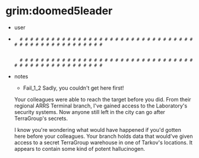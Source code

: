 # grim:doomed5leader  
* user
* ```
	# # # # # # # # # # # # # # # # # # # # # # # # # # # # # # # # # # # # # # # # # # # # # # # # # #
	
	
	# # # # # # # # # # # # # # # # # # # # # # # # # # # # # # # # # # # # # # # # # # # # # # # # # #
  ```
*  notes
   *  Fail_1_2
      Sadly, you couldn't get here first! 

	Your colleagues were able to reach the target before you did. 
	From their regional ARRS Terminal branch, I've gained access to the Laboratory's security systems.
	Now anyone still left in the city can go after TerraGroup's secrets. 
	
	I know you're wondering what would have happened 
	if you'd gotten here before your colleagues.
	Your branch holds data that would've given access 
	to a secret TerraGroup warehouse in one of Tarkov's locations. 
	It appears to contain some kind of potent hallucinogen.

